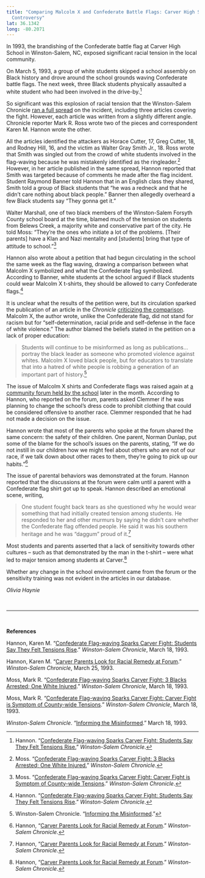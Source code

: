 ```yaml
---
title: "Comparing Malcolm X and Confederate Battle Flags: Carver High School
  Controversy"
lat: 36.1342
long: -80.2071
---
```

In 1993, the brandishing of the Confederate battle flag at Carver High School in Winston-Salem, NC, exposed significant racial tension in the local community.

On March 5, 1993, a group of white students skipped a school assembly on Black history and drove around the school grounds waving Confederate battle flags. The next week, three Black students physically assaulted a white student who had been involved in the drive-by.[^1]

So significant was this explosion of racial tension that the Winston-Salem Chronicle [ran a full spread](https://newspapers.digitalnc.org/lccn/sn85042324/1993-03-18/ed-1/seq-1/#words=Carver+Confederate+Fight+fight+flag+waving+flag-waving+Flag-waving+Sparks) on the incident, including three articles covering the fight. However, each article was written from a slightly different angle. Chronicle reporter Mark R. Ross wrote two of the pieces and correspondent Karen M. Hannon wrote the other.

All the articles identified the attackers as Horace Cutter, 17, Greg Cutter, 18, and Rodney Hill, 16, and the victim as Walter Gray Smith Jr., 18. Ross wrote that Smith was singled out from the crowd of white students involved in the flag-waving because he was mistakenly identified as the ringleader.[^2] However, in her article published in the same spread, Hannon reported that Smith was targeted because of comments he made after the flag incident. Student Raymond Banner told Hannon that in an English class they shared, Smith told a group of Black students that “he was a redneck and that he didn’t care nothing about black people.” Banner then allegedly overheard a few Black students say “They gonna get it.”

Walter Marshall, one of two black members of the Winston-Salem Forsyth County school board at the time, blamed much of the tension on students from Belews Creek, a majority white and conservative part of the city. He told Moss: “They’re the ones who initiate a lot of the problems. \[Their parents] have a Klan and Nazi mentality and \[students] bring that type of attitude to school.”[^3]

Hannon also wrote about a petition that had begun circulating in the school the same week as the flag waving, drawing a comparison between what Malcolm X symbolized and what the Confederate flag symbolized. According to Banner, white students at the school argued if Black students could wear Malcolm X t-shirts, they should be allowed to carry Confederate flags.[^4]

It is unclear what the results of the petition were, but its circulation sparked the publication of an article in the *Chronicle* [criticizing the comparison](https://newspapers.digitalnc.org/lccn/sn85042324/1993-03-18/ed-1/seq-12/#words=inform+information+informed+Informing+informing+misinformed+Misinformed). Malcolm X, the author wrote, unlike the Confederate flag, did not stand for racism but for “self-determination, racial pride and self-defense in the face of white violence.” The author blamed the beliefs stated in the petition on a lack of proper education:

> Students will continue to be misinformed as long as publications…portray the black leader as someone who promoted violence against whites. Malcolm X loved black people, but for educators to translate that into a hatred of white people is robbing a generation of an important part of history.[^5]

The issue of Malcolm X shirts and Confederate flags was raised again at [a community forum held by the school](https://newspapers.digitalnc.org/lccn/sn85042324/1993-03-25/ed-1/seq-1/#words=Carver+Forum+forum+Look+look+parent+parental+Parents+parents+racial+Racial+Remedy) later in the month. According to Hannon, who reported on the forum, parents asked Clemmer if he was planning to change the school’s dress code to prohibit clothing that could be considered offensive to another race. Clemmer responded that he had not made a decision on the issue.

Hannon wrote that most of the parents who spoke at the forum shared the same concern: the safety of their children. One parent, Norman Dunlap, put some of the blame for the school’s issues on the parents, stating, “If we do not instill in our children how we might feel about others who are not of our race, if we talk down about other races to them, they’re going to pick up our habits.”[^6]

The issue of parental behaviors was demonstrated at the forum. Hannon reported that the discussions at the forum were calm until a parent with a Confederate flag shirt got up to speak. Hannon described an emotional scene, writing,

> One student fought back tears as she questioned why he would wear something that had initially created tension among students. He responded to her and other murmurs by saying he didn’t care whether the Confederate flag offended people. He said it was his southern heritage and he was “daggum” proud of it.[^7]

Most students and parents asserted that a lack of sensitivity towards other cultures – such as that demonstrated by the man in the t-shirt – were what led to major tension among students at Carver.[^8]

Whether any change in the school environment came from the forum or the sensitivity training was not evident in the articles in our database. 

*Olivia Haynie*

<br>

<hr>

<br>

**References**

Hannon, Karen M. “[Confederate Flag-waving Sparks Carver Fight: Students Say They Felt Tensions Rise](https://newspapers.digitalnc.org/lccn/sn85042324/1993-03-18/ed-1/seq-1/#words=Carver+Confederate+Fight+fight+flag+waving+flag-waving+Flag-waving+Sparks).” *Winston-Salem Chronicle*, March 18, 1993.

Hannon, Karen M. “[Carver Parents Look for Racial Remedy at Forum](http://03-25/ed-1/seq-1/#words=Carver+Forum+forum+Look+look+parent+parental+Parents+parents+racial+Racial+Remedy).” *Winston-Salem Chronicle*, March 25, 1993.

Moss, Mark R. “[Confederate Flag-waving Sparks Carver Fight: 3 Blacks Arrested; One White Injured](https://newspapers.digitalnc.org/lccn/sn85042324/1993-03-18/ed-1/seq-1/#words=Carver+Confederate+Fight+fight+flag+waving+flag-waving+Flag-waving+Sparks).” *Winston-Salem Chronicle*, March 18, 1993.

Moss, Mark R. “[Confederate Flag-waving Sparks Carver Fight: Carver Fight is Symptom of County-wide Tensions](https://newspapers.digitalnc.org/lccn/sn85042324/1993-03-18/ed-1/seq-1/#words=Carver+Confederate+Fight+fight+flag+waving+flag-waving+Flag-waving+Sparks).” *Winston-Salem Chronicle*, March 18, 1993.

*Winston-Salem Chronicle*. “[Informing the Misinformed](https://newspapers.digitalnc.org/lccn/sn85042324/1993-03-18/ed-1/seq-12/#words=inform+information+informed+Informing+informing+misinformed+Misinformed).” March 18, 1993.

[^1]: Hannon. “[Confederate Flag-waving Sparks Carver Fight: Students Say They Felt Tensions Rise.](https://newspapers.digitalnc.org/lccn/sn85042324/1993-03-18/ed-1/seq-1/#words=Carver+Confederate+Fight+fight+flag+waving+flag-waving+Flag-waving+Sparks)” *Winston-Salem Chronicle*.

[^2]: Moss. “[Confederate Flag-waving Sparks Carver Fight: 3 Blacks Arrested; One White Injured.](https://newspapers.digitalnc.org/lccn/sn85042324/1993-03-18/ed-1/seq-1/#words=Carver+Confederate+Fight+fight+flag+waving+flag-waving+Flag-waving+Sparks)” *Winston-Salem Chronicle*.

[^3]: Moss. “[Confederate Flag-waving Sparks Carver Fight: Carver Fight is Symptom of County-wide Tensions](https://newspapers.digitalnc.org/lccn/sn85042324/1993-03-18/ed-1/seq-1/#words=Carver+Confederate+Fight+fight+flag+waving+flag-waving+Flag-waving+Sparks).” *Winston-Salem Chronicle*.

[^4]: Hannon. “[Confederate Flag-waving Sparks Carver Fight: Students Say They Felt Tensions Rise](https://newspapers.digitalnc.org/lccn/sn85042324/1993-03-18/ed-1/seq-1/#words=Carver+Confederate+Fight+fight+flag+waving+flag-waving+Flag-waving+Sparks).” *Winston-Salem Chronicle*.

[^5]: Winston-Salem Chronicle. “[Informing the Misinformed](https://newspapers.digitalnc.org/lccn/sn85042324/1993-03-18/ed-1/seq-12/#words=inform+information+informed+Informing+informing+misinformed+Misinformed).”

[^6]: Hannon, “[Carver Parents Look for Racial Remedy at Forum](http://03-25/ed-1/seq-1/#words=Carver+Forum+forum+Look+look+parent+parental+Parents+parents+racial+Racial+Remedy).” *Winston-Salem Chronicle*.

[^7]: Hannon, “[Carver Parents Look for Racial Remedy at Forum](http://03-25/ed-1/seq-1/#words=Carver+Forum+forum+Look+look+parent+parental+Parents+parents+racial+Racial+Remedy).” *Winston-Salem Chronicle*.

[^8]: Hannon, “[Carver Parents Look for Racial Remedy at Forum](http://03-25/ed-1/seq-1/#words=Carver+Forum+forum+Look+look+parent+parental+Parents+parents+racial+Racial+Remedy).” *Winston-Salem Chronicle*.
